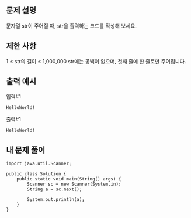 ## 문제 설명
문자열 str이 주어질 때, str을 출력하는 코드를 작성해 보세요.

## 제한 사항
1 ≤ str의 길이 ≤ 1,000,000
str에는 공백이 없으며, 첫째 줄에 한 줄로만 주어집니다.

## 출력 예시
입력#1
```
HelloWorld!
```
출력#1
```
HelloWorld!
```

## 내 문제 풀이
```
import java.util.Scanner;

public class Solution {
    public static void main(String[] args) {
        Scanner sc = new Scanner(System.in);
        String a = sc.next();
        
        System.out.println(a);
    }
}
```